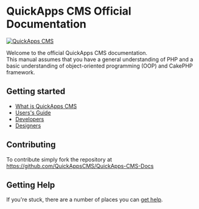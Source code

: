 QuickApps CMS Official Documentation
====================================

[![QuickApps CMS](https://raw.github.com/QuickAppsCMS/QuickApps-CMS-Docs/1.x/img/logo.png)](http://www.quickappscms.org)


Welcome to the official QuickApps CMS documentation.  
This manual assumes that you have a general understanding of PHP and a basic understanding of object-oriented programming (OOP) and CakePHP
framework.


Getting started
---------------

* [What is QuickApps CMS](quickapps-cms-overview/what-is-quickapps-cms.md)
* [Users's Guide](users/index.md)
* [Developers](developers/index.md)
* [Designers](designers/index.md)


Contributing
------------

To contribute simply fork the repository at https://github.com/QuickAppsCMS/QuickApps-CMS-Docs


Getting Help
------------

If you're stuck, there are a number of places you can [get help](quickapps-cms-overview/help.md).